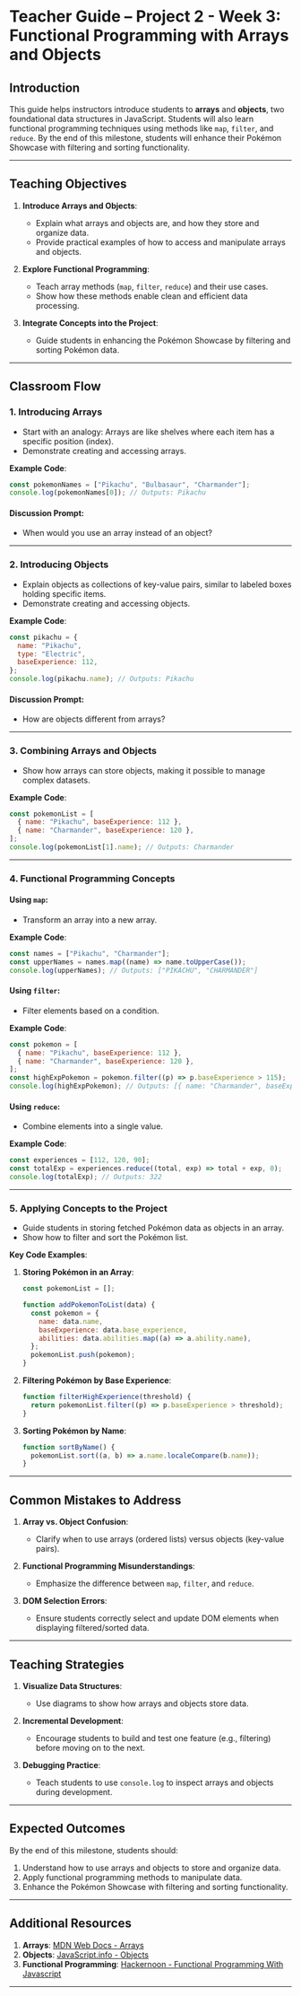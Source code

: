 # **Teacher Guide – Project 2 - Week 3: Functional Programming with Arrays and Objects**

## **Introduction**

This guide helps instructors introduce students to **arrays** and **objects**, two foundational data structures in JavaScript. Students will also learn functional programming techniques using methods like `map`, `filter`, and `reduce`. By the end of this milestone, students will enhance their Pokémon Showcase with filtering and sorting functionality.

---

## **Teaching Objectives**

1. **Introduce Arrays and Objects**:

   - Explain what arrays and objects are, and how they store and organize data.
   - Provide practical examples of how to access and manipulate arrays and objects.

2. **Explore Functional Programming**:

   - Teach array methods (`map`, `filter`, `reduce`) and their use cases.
   - Show how these methods enable clean and efficient data processing.

3. **Integrate Concepts into the Project**:
   - Guide students in enhancing the Pokémon Showcase by filtering and sorting Pokémon data.

---

## **Classroom Flow**

### **1. Introducing Arrays**

- Start with an analogy: Arrays are like shelves where each item has a specific position (index).
- Demonstrate creating and accessing arrays.

**Example Code**:

```javascript
const pokemonNames = ["Pikachu", "Bulbasaur", "Charmander"];
console.log(pokemonNames[0]); // Outputs: Pikachu
```

#### **Discussion Prompt**:

- When would you use an array instead of an object?

---

### **2. Introducing Objects**

- Explain objects as collections of key-value pairs, similar to labeled boxes holding specific items.
- Demonstrate creating and accessing objects.

**Example Code**:

```javascript
const pikachu = {
  name: "Pikachu",
  type: "Electric",
  baseExperience: 112,
};
console.log(pikachu.name); // Outputs: Pikachu
```

#### **Discussion Prompt**:

- How are objects different from arrays?

---

### **3. Combining Arrays and Objects**

- Show how arrays can store objects, making it possible to manage complex datasets.

**Example Code**:

```javascript
const pokemonList = [
  { name: "Pikachu", baseExperience: 112 },
  { name: "Charmander", baseExperience: 120 },
];
console.log(pokemonList[1].name); // Outputs: Charmander
```

---

### **4. Functional Programming Concepts**

#### **Using `map`**:

- Transform an array into a new array.

**Example Code**:

```javascript
const names = ["Pikachu", "Charmander"];
const upperNames = names.map((name) => name.toUpperCase());
console.log(upperNames); // Outputs: ["PIKACHU", "CHARMANDER"]
```

#### **Using `filter`**:

- Filter elements based on a condition.

**Example Code**:

```javascript
const pokemon = [
  { name: "Pikachu", baseExperience: 112 },
  { name: "Charmander", baseExperience: 120 },
];
const highExpPokemon = pokemon.filter((p) => p.baseExperience > 115);
console.log(highExpPokemon); // Outputs: [{ name: "Charmander", baseExperience: 120 }]
```

#### **Using `reduce`**:

- Combine elements into a single value.

**Example Code**:

```javascript
const experiences = [112, 120, 90];
const totalExp = experiences.reduce((total, exp) => total + exp, 0);
console.log(totalExp); // Outputs: 322
```

---

### **5. Applying Concepts to the Project**

- Guide students in storing fetched Pokémon data as objects in an array.
- Show how to filter and sort the Pokémon list.

**Key Code Examples**:

1. **Storing Pokémon in an Array**:

   ```javascript
   const pokemonList = [];

   function addPokemonToList(data) {
     const pokemon = {
       name: data.name,
       baseExperience: data.base_experience,
       abilities: data.abilities.map((a) => a.ability.name),
     };
     pokemonList.push(pokemon);
   }
   ```

2. **Filtering Pokémon by Base Experience**:

   ```javascript
   function filterHighExperience(threshold) {
     return pokemonList.filter((p) => p.baseExperience > threshold);
   }
   ```

3. **Sorting Pokémon by Name**:
   ```javascript
   function sortByName() {
     pokemonList.sort((a, b) => a.name.localeCompare(b.name));
   }
   ```

---

## **Common Mistakes to Address**

1. **Array vs. Object Confusion**:

   - Clarify when to use arrays (ordered lists) versus objects (key-value pairs).

2. **Functional Programming Misunderstandings**:

   - Emphasize the difference between `map`, `filter`, and `reduce`.

3. **DOM Selection Errors**:
   - Ensure students correctly select and update DOM elements when displaying filtered/sorted data.

---

## **Teaching Strategies**

1. **Visualize Data Structures**:

   - Use diagrams to show how arrays and objects store data.

2. **Incremental Development**:

   - Encourage students to build and test one feature (e.g., filtering) before moving on to the next.

3. **Debugging Practice**:
   - Teach students to use `console.log` to inspect arrays and objects during development.

---

## **Expected Outcomes**

By the end of this milestone, students should:

1. Understand how to use arrays and objects to store and organize data.
2. Apply functional programming methods to manipulate data.
3. Enhance the Pokémon Showcase with filtering and sorting functionality.

---

## **Additional Resources**

1. **Arrays**: [MDN Web Docs - Arrays](https://developer.mozilla.org/en-US/docs/Web/JavaScript/Reference/Global_Objects/Array)
2. **Objects**: [JavaScript.info - Objects](https://javascript.info/object)
3. **Functional Programming**: [Hackernoon - Functional Programming With Javascript](https://hackernoon.com/functional-programming-with-javascript-a-deep-dive)

---
